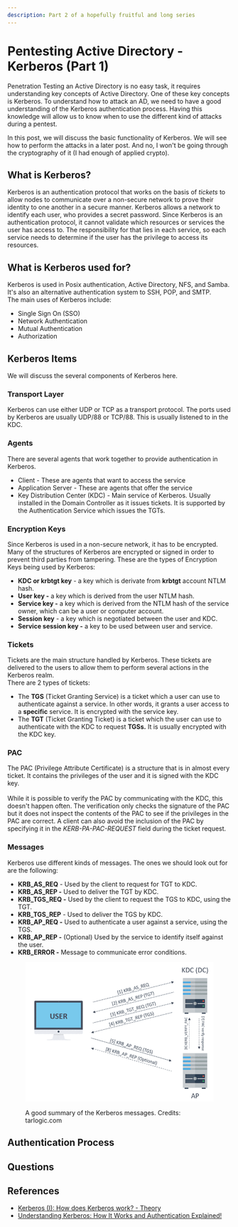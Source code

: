 ```yaml
---
description: Part 2 of a hopefully fruitful and long series
---
```


# Pentesting Active Directory - Kerberos (Part 1)

Penetration Testing an Active Directory is no easy task, it requires understanding key concepts of Active Directory. One of these key concepts is Kerberos. To understand how to attack an AD, we need to have a good understanding of the Kerberos authentication process. Having this knowledge will allow us to know when to use the different kind of attacks during a pentest.

In this post, we will discuss the basic functionality of Kerberos. We will see how to perform the attacks in a later post. And no, I won't be going through the cryptography of it (I had enough of applied crypto).&#x20;

## What is Kerberos?

Kerberos is an authentication protocol that works on the basis of _tickets_ to allow nodes to communicate over a non-secure network to prove their identity to one another in a secure manner. Kerberos allows a network to identify each user, who provides a secret password. Since Kerberos is an authentication protocol, it cannot validate which resources or services the user has access to. The responsibility for that lies in each service, so each service needs to determine if the user has the privilege to access its resources.&#x20;

## What is Kerberos used for?

Kerberos is used in Posix authentication, Active Directory, NFS, and Samba. It's also an alternative authentication system to SSH, POP, and SMTP.\
The main uses of Kerberos include:

* Single Sign On (SSO)
* Network Authentication
* Mutual Authentication
* Authorization

## Kerberos Items

We will discuss the several components of Kerberos here.

### Transport Layer

Kerberos can use either UDP or TCP as a transport protocol. The ports used by Kerberos are usually UDP/88 or TCP/88. This is usually listened to in the KDC.&#x20;

### Agents

There are several agents that work together to provide authentication in Kerberos.&#x20;

* Client - These are agents that want to access the service
* Application Server -  These are agents that offer the service
* Key Distribution Center (KDC) - Main service of Kerberos. Usually installed in the Domain Controller as it issues tickets. It is supported by the Authentication Service which issues the TGTs.

### Encryption Keys

Since Kerberos is used in a non-secure network, it has to be encrypted. Many of the structures of Kerberos are encrypted or signed in order to prevent third parties from tampering. These are the types of Encryption Keys being used by Kerberos:

* **KDC or krbtgt key** - a key which is derivate from **krbtgt** account NTLM hash.
* **User key -** a key which is derived from the user NTLM hash.
* **Service key -** a key which is derived from the NTLM hash of the service owner, which can be a user or computer account.
* **Session key** - a key which is negotiated between the user and KDC.
* **Service session key -** a key to be used between user and service.

### Tickets

Tickets are the main structure handled by Kerberos. These tickets are delivered to the users to allow them to perform several actions in the Kerberos realm. \
There are 2 types of tickets:

* The **TGS** (Ticket Granting Service) is a ticket which a user can use to authenticate against a service. In other words, it grants a user access to a **specific** service. It is encrypted with the service key.
* The **TGT** (Ticket Granting Ticket) is a ticket which the user can use to authenticate with the KDC to request **TGSs.** It is usually encrypted with the KDC key.

### PAC

The PAC (Privilege Attribute Certificate) is a structure that is in almost every ticket. It contains the privileges of the user and it is signed with the KDC key. \
\
While it is possible to verify the PAC by communicating with the KDC, this doesn't happen often. The verification only checks the signature of the PAC but it does not inspect the contents of the PAC to see if the privileges in the PAC are correct. A client can also avoid the inclusion of the PAC by specifying it in the _KERB-PA-PAC-REQUEST_ field during the ticket request.

### Messages

Kerberos use different kinds of messages. The ones we should look out for are the following:

* **KRB\_AS\_REQ** - Used by the client to request for TGT to KDC.&#x20;
* **KRB\_AS\_REP -** Used to deliver the TGT by KDC.&#x20;
* **KRB\_TGS\_REQ -** Used by the client to request the TGS to KDC, using the TGT.&#x20;
* **KRB\_TGS\_REP** - Used to deliver the TGS by KDC.
* **KRB\_AP\_REQ -** Used to authenticate a user against a service, using the TGS.
* **KRB\_AP\_REP -** (Optional) Used by the service to identify itself against the user.
* **KRB\_ERROR -** Message to communicate error conditions.

<figure><img src="../.gitbook/assets/image (15).png" alt=""><figcaption><p>A good summary of the Kerberos messages. Credits: tarlogic.com</p></figcaption></figure>

## Authentication Process



## Questions



## References

* [Kerberos (I): How does Kerberos work? - Theory](https://www.tarlogic.com/blog/how-kerberos-works/)
* [Understanding Kerberos: How It Works and Authentication Explained!](https://www.simplilearn.com/what-is-kerberos-article)

